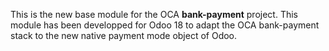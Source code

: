 This is the new base module for the OCA **bank-payment** project. This module has been developped for Odoo 18 to adapt the OCA bank-payment stack to the new native payment mode object of Odoo.
